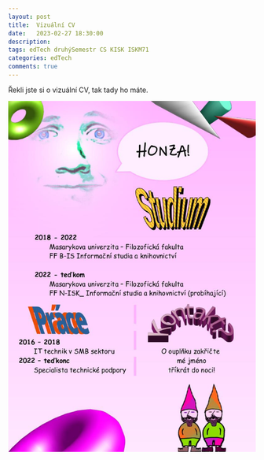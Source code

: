 ```yaml
---
layout: post
title:  Vizuální CV
date:   2023-02-27 18:30:00
description: 
tags: edTech druhýSemestr CS KISK ISKM71
categories: edTech
comments: true
---
```


Řekli jste si o vizuální CV, tak tady ho máte.

<img src="/assets/img/VCV.jpg" alt="Vizuální CV, pokud ho nevidíte o moc jste nepřišli.">